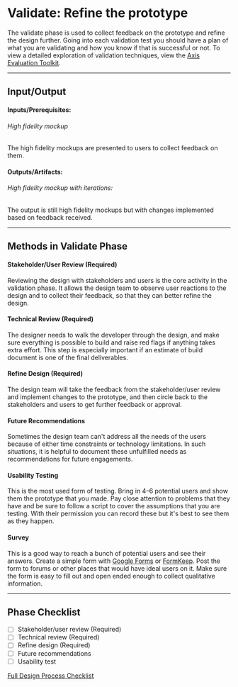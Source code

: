# Validate: Refine the prototype

The validate phase is used to collect feedback on the prototype and refine the design further.
Going into each validation test you should have a plan of what you are validating and how you
know if that is successful or not. To view a detailed exploration of validation techniques, view the [Axis Evaluation Toolkit](https://github.com/axisgroup/evaluation-toolkit).

---
## Input/Output

#### Inputs/Prerequisites:
###### High fidelity mockup
The high fidelity mockups are presented to users to collect feedback on them.

#### Outputs/Artifacts:
###### High fidelity mockup with iterations: 
The output is still high fidelity mockups but with changes implemented based on feedback received.

---


## Methods in Validate Phase

#### Stakeholder/User Review (Required)

Reviewing the design with stakeholders and users is the core activity in the validation phase. It allows the design team to observe user reactions to the design and to collect their feedback, so that they can better refine the design.


#### Technical Review (Required)

The designer needs to walk the developer through the design, and make sure everything is possible to build and raise red flags if anything takes extra effort. This step is especially important if an estimate of build document is one of the final deliverables.


#### Refine Design (Required)

The design team will take the feedback from the stakeholder/user review and implement changes to the prototype, and then circle back to the stakeholders and users to get further feedback or approval.


#### Future Recommendations

Sometimes the design team can't address all the needs of the users because of either time constraints or technology limitations. In such situations, it is helpful to document these unfulfilled needs as recommendations for future engagements. 


#### Usability Testing

This is the most used form of testing. Bring in 4–6 potential users and show
them the prototype that you made. Pay close attention to problems that they have
and be sure to follow a script to cover the assumptions that you are testing.
With their permission you can record these but it's best to see them as they happen.


#### Survey

This is a good way to reach a bunch of potential users and see their answers.
Create a simple form with [Google Forms](http://www.google.com/forms/about/)
or [FormKeep](https://formkeep.com/).
Post the form to forums or other places that would have ideal users on it.
Make sure the form is easy to fill out
and open ended enough to collect qualitative information.

---

## Phase Checklist

- [ ] Stakeholder/user review (Required)
- [ ] Technical review (Required)
- [ ] Refine design (Required)
- [ ] Future recommendations
- [ ] Usability test

[Full Design Process Checklist](../Design-Process-Checklist.md)

